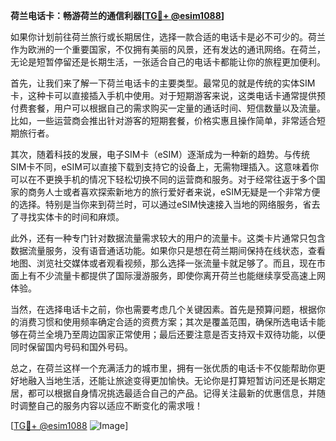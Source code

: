 **荷兰电话卡：畅游荷兰的通信利器[[TG💪+ @esim1088](https://t.me/s/esim1088)]**

如果你计划前往荷兰旅行或长期居住，选择一款合适的电话卡是必不可少的。荷兰作为欧洲的一个重要国家，不仅拥有美丽的风景，还有发达的通讯网络。在荷兰，无论是短暂停留还是长期生活，一张适合自己的电话卡都能让你的旅程更加便利。

首先，让我们来了解一下荷兰电话卡的主要类型。最常见的就是传统的实体SIM卡，这种卡可以直接插入手机中使用。对于短期游客来说，这类电话卡通常提供预付费套餐，用户可以根据自己的需求购买一定量的通话时间、短信数量以及流量。比如，一些运营商会推出针对游客的短期套餐，价格实惠且操作简单，非常适合短期旅行者。

其次，随着科技的发展，电子SIM卡（eSIM）逐渐成为一种新的趋势。与传统SIM卡不同，eSIM可以直接下载到支持它的设备上，无需物理插入。这意味着你可以在不更换手机的情况下轻松切换不同的运营商和服务。对于经常往返于多个国家的商务人士或者喜欢探索新地方的旅行爱好者来说，eSIM无疑是一个非常方便的选择。特别是当你来到荷兰时，可以通过eSIM快速接入当地的网络服务，省去了寻找实体卡的时间和麻烦。

此外，还有一种专门针对数据流量需求较大的用户的流量卡。这类卡片通常只包含数据流量服务，没有语音通话功能。如果你只是想在荷兰期间保持在线状态，查看地图、浏览社交媒体或者观看视频，那么选择一张流量卡就足够了。而且，现在市面上有不少流量卡都提供了国际漫游服务，即使你离开荷兰也能继续享受高速上网体验。

当然，在选择电话卡之前，你也需要考虑几个关键因素。首先是预算问题，根据你的消费习惯和使用频率确定合适的资费方案；其次是覆盖范围，确保所选电话卡能够在荷兰全境乃至周边国家正常使用；最后还要注意是否支持双卡双待功能，以便同时保留国内号码和国外号码。

总之，在荷兰这样一个充满活力的城市里，拥有一张优质的电话卡不仅能帮助你更好地融入当地生活，还能让旅途变得更加愉快。无论你是打算短暂访问还是长期定居，都可以根据自身情况挑选最适合自己的产品。记得关注最新的优惠信息，并随时调整自己的服务内容以适应不断变化的需求哦！

[[TG💪+ @esim1088](https://t.me/s/esim1088) ![Image](https://i.postimg.cc/4NQfJmqS/Snipaste-2025-05-13-00-14-12.png)]